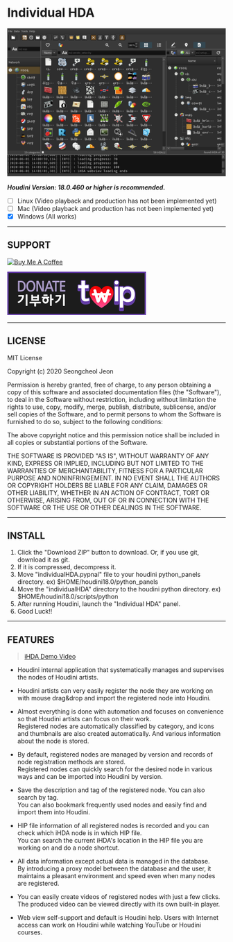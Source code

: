 # Individual HDA

![iHDA Main](image/ihda_main.png)

**_Houdini Version: 18.0.460 or higher is recommended._**

- [ ] Linux (Video playback and production has not been implemented yet)
- [ ] Mac (Video playback and production has not been implemented yet)
- [x] Windows (All works)

---

## SUPPORT

<a href="https://www.buymeacoffee.com/seongcheoljeon" target="_blank"><img src="https://cdn.buymeacoffee.com/buttons/default-orange.png" alt="Buy Me A Coffee" height="41" width="174"></a>   

[![twitch donate](image/twitch.png)](https://twip.kr/saelly)


---

## LICENSE

MIT License

Copyright (c) 2020 Seongcheol Jeon

Permission is hereby granted, free of charge, to any person obtaining a copy
of this software and associated documentation files (the "Software"), to deal
in the Software without restriction, including without limitation the rights
to use, copy, modify, merge, publish, distribute, sublicense, and/or sell
copies of the Software, and to permit persons to whom the Software is
furnished to do so, subject to the following conditions:

The above copyright notice and this permission notice shall be included in all
copies or substantial portions of the Software.

THE SOFTWARE IS PROVIDED "AS IS", WITHOUT WARRANTY OF ANY KIND, EXPRESS OR
IMPLIED, INCLUDING BUT NOT LIMITED TO THE WARRANTIES OF MERCHANTABILITY,
FITNESS FOR A PARTICULAR PURPOSE AND NONINFRINGEMENT. IN NO EVENT SHALL THE
AUTHORS OR COPYRIGHT HOLDERS BE LIABLE FOR ANY CLAIM, DAMAGES OR OTHER
LIABILITY, WHETHER IN AN ACTION OF CONTRACT, TORT OR OTHERWISE, ARISING FROM,
OUT OF OR IN CONNECTION WITH THE SOFTWARE OR THE USE OR OTHER DEALINGS IN THE
SOFTWARE.

---

## INSTALL
1. Click the "Download ZIP" button to download. Or, if you use git, download it as git.
2. If it is compressed, decompress it.
3. Move "individualHDA.pypnal" file to your houdini python_panels directory. ex) $HOME/houdini18.0/python_panels
4. Move the "individualHDA" directory to the houdini python directory. ex) $HOME/houdini18.0/scripts/python
5. After running Houdini, launch the "Individual HDA" panel.
6. Good Luck!!

---

## FEATURES

>[iHDA Demo Video](https://www.youtube.com/watch?v=m0Mykf7oBmg)

- Houdini internal application that systematically manages and supervises the nodes of
  Houdini artists.

- Houdini artists can very easily register the node they are working on with mouse drag&drop
  and import the registered node into Houdini.

- Almost everything is done with automation and focuses on convenience so that Houdini artists can focus on their work.  
  Registered nodes are automatically classified by category, and icons and thumbnails are also
  created automatically.
  And various information about the node is stored.

- By default, registered nodes are managed by version and records of node registration methods
  are stored.  
  Registered nodes can quickly search for the desired node in various ways and can be
  imported into Houdini by version.

- Save the description and tag of the registered node. You can also search by tag.  
  You can also bookmark frequently used nodes and easily find and import them into Houdini.

- HIP file information of all registered nodes is recorded and you can check which iHDA node is in
  which HIP file.  
  You can search the current iHDA's location in the HIP file you are working on and do a node shortcut.

- All data information except actual data is managed in the database.  
  By introducing a proxy model between the database and the user, it maintains a pleasant environment
  and speed even when many nodes are registered.

- You can easily create videos of registered nodes with just a few clicks.
  The produced video can be viewed directly with its own built-in player.

- Web view self-support and default is Houdini help.
  Users with Internet access can work on Houdini while watching YouTube or Houdini courses.
